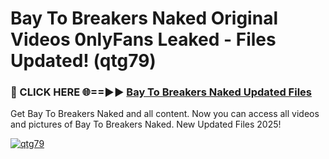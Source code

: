 # Bay To Breakers Naked Original Videos 0nlyFans Leaked - Files Updated! (qtg79)

<h3>🔴 CLICK HERE 🌐==►► <a href="https://tinyurl.com/up5wt9bj" rel="nofollow">Bay To Breakers Naked Updated Files</a></h3>

Get Bay To Breakers Naked and all content. Now you can access all videos and pictures of Bay To Breakers Naked. New Updated Files 2025!

[![qtg79](https://i.imgur.com/ABiUzMV.gif)](https://tinyurl.com/up5wt9bj)
